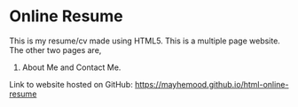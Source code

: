 # Online Resume
This is my resume/cv made using HTML5. This is a multiple page website. 
The other two pages are, 
1. About Me and Contact Me.

Link to website hosted on GitHub: https://mayhemood.github.io/html-online-resume